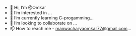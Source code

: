 - 👋 Hi, I’m @Omkar
- 👀 I’m interested in ...
- 🌱 I’m currently learning C-progamming...
- 💞️ I’m looking to collaborate on ...
- 📫 How to reach me - manwacharyaomkar77@gmail.com...

<!---
Omkar/Omkar is a ✨ special ✨ repository because its `README.md` (this file) appears on your GitHub profile.
You can click the Preview link to take a look at your changes.
--->
